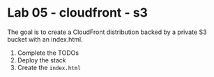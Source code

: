 # Lab 05 - cloudfront - s3

The goal is to create a CloudFront distribution backed by a private S3 bucket with an index.html.

1. Complete the TODOs
2. Deploy the stack
3. Create the `index.html`

